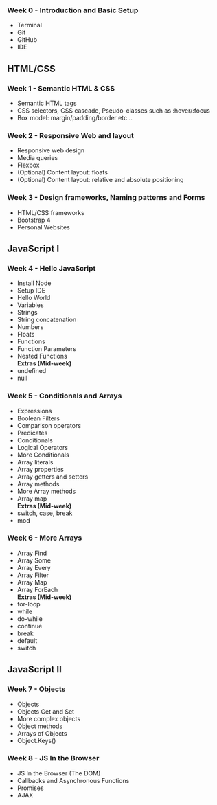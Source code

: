### Week 0 - Introduction and Basic Setup ###
- Terminal
- Git
- GitHub
- IDE

## HTML/CSS ##

### Week 1 - Semantic HTML & CSS ###
- Semantic HTML tags
- CSS selectors, CSS cascade, Pseudo-classes such as :hover/:focus
- Box model: margin/padding/border etc...

### Week 2 - Responsive Web and layout ###
- Responsive web design
- Media queries
- Flexbox
- (Optional) Content layout: floats
- (Optional) Content layout: relative and absolute positioning

### Week 3 - Design frameworks, Naming patterns and Forms ###
- HTML/CSS frameworks
- Bootstrap 4
- Personal Websites


## JavaScript I ##

### Week 4 - Hello JavaScript ###
- Install Node
- Setup IDE
- Hello World
- Variables
- Strings
- String concatenation
- Numbers
- Floats
- Functions
- Function Parameters
- Nested Functions  
  **Extras (Mid-week)**
- undefined
- null

### Week 5 - Conditionals and Arrays ###
- Expressions
- Boolean Filters
- Comparison operators
- Predicates
- Conditionals
- Logical Operators
- More Conditionals
- Array literals
- Array properties
- Array getters and setters
- Array methods
- More Array methods
- Array map  
  **Extras (Mid-week)**
- switch, case, break
- mod

### Week 6 - More Arrays ###
- Array Find
- Array Some
- Array Every
- Array Filter
- Array Map
- Array ForEach  
  **Extras (Mid-week)**
- for-loop
- while
- do-while
- continue
- break
- default
- switch


## JavaScript II ##

### Week 7 - Objects ###
- Objects
- Objects Get and Set
- More complex objects
- Object methods
- Arrays of Objects
- Object.Keys()

### Week 8 - JS In the Browser ###
- JS In the Browser (The DOM)
- Callbacks and Asynchronous Functions
- Promises
- AJAX
